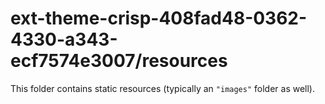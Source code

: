 # ext-theme-crisp-408fad48-0362-4330-a343-ecf7574e3007/resources

This folder contains static resources (typically an `"images"` folder as well).
